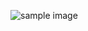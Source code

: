 ![sample image](https://user-images.githubusercontent.com/67362239/163670630-49f65e77-1cb8-402e-862d-ccba012a2b73.png)
